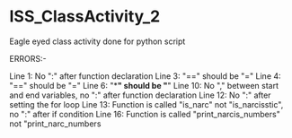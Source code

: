 # ISS_ClassActivity_2
Eagle eyed class activity done for python script

ERRORS:-

Line 1: No ":" after function declaration
Line 3: "==" should be "="
Line 4: "==" should be "="
Line 6: "***" should be "**"
Line 10: No "," between start and end variables, no ":" after function declaration
Line 12: No ":" after setting the for loop
Line 13: Function is called "is_narc" not "is_narcisstic", no ":" after if condition
Line 16: Function is called "print_narcis_numbers" not "print_narc_numbers
